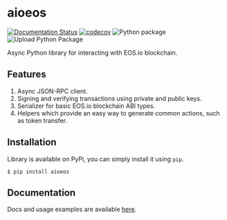 # aioeos

[![Documentation Status](https://readthedocs.org/projects/aioeos/badge/?version=latest)](http://aioeos.readthedocs.io/en/latest/?badge=latest) [![codecov](https://codecov.io/gh/ksiazkowicz/aioeos/branch/master/graph/badge.svg)](https://codecov.io/gh/ksiazkowicz/aioeos) ![Python package](https://github.com/ksiazkowicz/aioeos/workflows/Python%20package/badge.svg) ![Upload Python Package](https://github.com/ksiazkowicz/aioeos/workflows/Upload%20Python%20Package/badge.svg)

Async Python library for interacting with EOS.io blockchain. 

## Features

1. Async JSON-RPC client.
2. Signing and verifying transactions using private and public keys.
3. Serializer for basic EOS.io blockchain ABI types.
4. Helpers which provide an easy way to generate common actions, such as token
   transfer.

## Installation

Library is available on PyPi, you can simply install it using `pip`.
```
$ pip install aioeos
```

## Documentation

Docs and usage examples are available [here](https://aioeos.readthedocs.io/en/latest).